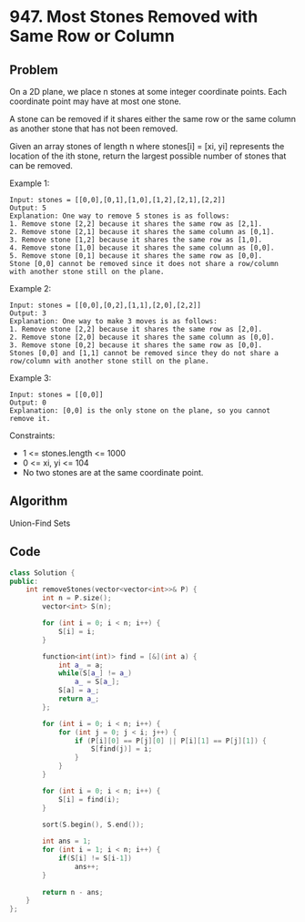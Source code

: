 # 947. Most Stones Removed with Same Row or Column

## Problem

On a 2D plane, we place n stones at some integer coordinate points. Each coordinate point may have at most one stone.

A stone can be removed if it shares either the same row or the same column as another stone that has not been removed.

Given an array stones of length n where stones[i] = [xi, yi] represents the location of the ith stone, return the largest possible number of stones that can be removed.

 

Example 1:
```
Input: stones = [[0,0],[0,1],[1,0],[1,2],[2,1],[2,2]]
Output: 5
Explanation: One way to remove 5 stones is as follows:
1. Remove stone [2,2] because it shares the same row as [2,1].
2. Remove stone [2,1] because it shares the same column as [0,1].
3. Remove stone [1,2] because it shares the same row as [1,0].
4. Remove stone [1,0] because it shares the same column as [0,0].
5. Remove stone [0,1] because it shares the same row as [0,0].
Stone [0,0] cannot be removed since it does not share a row/column with another stone still on the plane.
```

Example 2:
```
Input: stones = [[0,0],[0,2],[1,1],[2,0],[2,2]]
Output: 3
Explanation: One way to make 3 moves is as follows:
1. Remove stone [2,2] because it shares the same row as [2,0].
2. Remove stone [2,0] because it shares the same column as [0,0].
3. Remove stone [0,2] because it shares the same row as [0,0].
Stones [0,0] and [1,1] cannot be removed since they do not share a row/column with another stone still on the plane.
```

Example 3:
```
Input: stones = [[0,0]]
Output: 0
Explanation: [0,0] is the only stone on the plane, so you cannot remove it.
```

Constraints:

- 1 <= stones.length <= 1000
- 0 <= xi, yi <= 104
- No two stones are at the same coordinate point.

## Algorithm

Union-Find Sets

## Code
```cpp
class Solution {
public:
    int removeStones(vector<vector<int>>& P) {
        int n = P.size();
        vector<int> S(n);

        for (int i = 0; i < n; i++) {
            S[i] = i;
        }

        function<int(int)> find = [&](int a) {
            int a_ = a;
            while(S[a_] != a_)
                a_ = S[a_];
            S[a] = a_;
            return a_;
        };

        for (int i = 0; i < n; i++) {
            for (int j = 0; j < i; j++) {
                if (P[i][0] == P[j][0] || P[i][1] == P[j][1]) {
                    S[find(j)] = i;
                }
            }
        }

        for (int i = 0; i < n; i++) {
            S[i] = find(i);
        }
        
        sort(S.begin(), S.end());

        int ans = 1;
        for (int i = 1; i < n; i++) {
            if(S[i] != S[i-1])
                ans++;
        }
        
        return n - ans;
    }
};
```